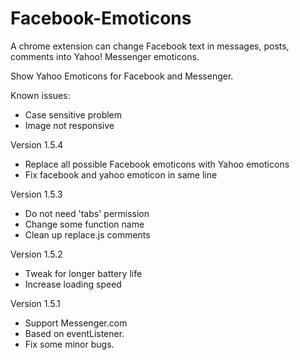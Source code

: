 # Facebook-Emoticons
A chrome extension can change Facebook text in messages, posts, comments into Yahoo! Messenger emoticons.

Show Yahoo Emoticons for Facebook and Messenger.







Known issues: 
- Case sensitive problem
- Image not responsive

Version 1.5.4
- Replace all possible Facebook emoticons with Yahoo emoticons
- Fix facebook and yahoo emoticon in same line

Version 1.5.3
- Do not need 'tabs' permission
- Change some function name
- Clean up replace.js comments

Version 1.5.2
- Tweak for longer battery life
- Increase loading speed

Version 1.5.1
- Support Messenger.com
- Based on eventListener.
- Fix some minor bugs.
